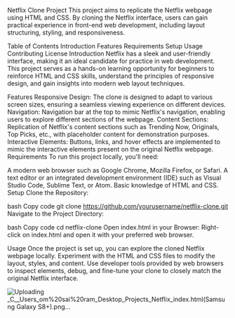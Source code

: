 Netflix Clone Project
This project aims to replicate the Netflix webpage using HTML and CSS. By cloning the Netflix interface, users can gain practical experience in front-end web development, including layout structuring, styling, and responsiveness.

Table of Contents
Introduction
Features
Requirements
Setup
Usage
Contributing
License
Introduction
Netflix has a sleek and user-friendly interface, making it an ideal candidate for practice in web development. This project serves as a hands-on learning opportunity for beginners to reinforce HTML and CSS skills, understand the principles of responsive design, and gain insights into modern web layout techniques.

Features
Responsive Design: The clone is designed to adapt to various screen sizes, ensuring a seamless viewing experience on different devices.
Navigation: Navigation bar at the top to mimic Netflix's navigation, enabling users to explore different sections of the webpage.
Content Sections: Replication of Netflix's content sections such as Trending Now, Originals, Top Picks, etc., with placeholder content for demonstration purposes.
Interactive Elements: Buttons, links, and hover effects are implemented to mimic the interactive elements present on the original Netflix webpage.
Requirements
To run this project locally, you'll need:

A modern web browser such as Google Chrome, Mozilla Firefox, or Safari.
A text editor or an integrated development environment (IDE) such as Visual Studio Code, Sublime Text, or Atom.
Basic knowledge of HTML and CSS.
Setup
Clone the Repository:

bash
Copy code
git clone https://github.com/yourusername/netflix-clone.git
Navigate to the Project Directory:

bash
Copy code
cd netflix-clone
Open index.html in your Browser:
Right-click on index.html and open it with your preferred web browser.

Usage
Once the project is set up, you can explore the cloned Netflix webpage locally. Experiment with the HTML and CSS files to modify the layout, styles, and content. Use developer tools provided by web browsers to inspect elements, debug, and fine-tune your clone to closely match the original Netflix interface.

![Uploading _C__Users_om%20sai%20ram_Desktop_Projects_Netflix_index.html(Samsung Galaxy S8+).png…]()
